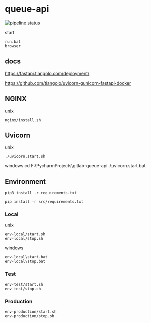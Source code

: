 # queue-api
[![pipeline status](https://gitlab.com/softreck/api.telemonitorowanie.pl/badges/master/pipeline.svg)](https://gitlab.com/softreck/api.telemonitorowanie.pl/-/commits/master)

start

    run.bat
    browser
    
## docs
https://fastapi.tiangolo.com/deployment/


https://github.com/tiangolo/uvicorn-gunicorn-fastapi-docker

## NGINX 
unix
    
    nginx/install.sh

## Uvicorn
unix

    ./uvicorn.start.sh

windows
    cd F:\PycharmProjects\gitlab-queue-api
    .\uvicorn.start.bat

## Environment
    pip3 install -r requirements.txt
    
    pip install -r src/requirements.txt

### Local

unix

    env-local/start.sh
    env-local/stop.sh

windows

    env-local\start.bat
    env-local\stop.bat

    
### Test

    env-test/start.sh
    env-test/stop.sh

### Production

    env-production/start.sh
    env-production/stop.sh

